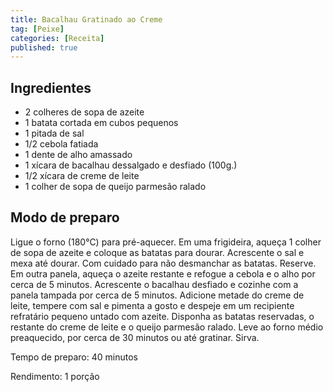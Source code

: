 ```yaml
---
title: Bacalhau Gratinado ao Creme
tag: [Peixe]
categories: [Receita]
published: true
---
```


## Ingredientes

- 2 colheres de sopa de azeite
- 1 batata cortada em cubos pequenos
- 1 pitada de sal
- 1/2 cebola fatiada
- 1 dente de alho amassado
- 1 xícara de bacalhau dessalgado e desfiado (100g.)
- 1/2 xícara de creme de leite
- 1 colher de sopa de queijo parmesão ralado

## Modo de preparo

Ligue o forno (180°C) para pré-aquecer.
Em uma frigideira, aqueça 1 colher de sopa de azeite e coloque as batatas para dourar. Acrescente o sal e mexa até dourar. Com cuidado para não desmanchar as batatas. Reserve.
Em outra panela, aqueça o azeite restante e refogue a cebola e o alho por cerca de 5 minutos. Acrescente o bacalhau desfiado e cozinhe com a panela tampada por cerca de 5 minutos.
Adicione metade do creme de leite, tempere com sal e pimenta a gosto e despeje em um recipiente refratário pequeno untado com azeite.
Disponha as batatas reservadas, o restante do creme de leite e o queijo parmesão ralado.
Leve ao forno médio preaquecido, por cerca de 30 minutos ou até gratinar.
Sirva.

Tempo de preparo: 40 minutos

Rendimento: 1 porção
